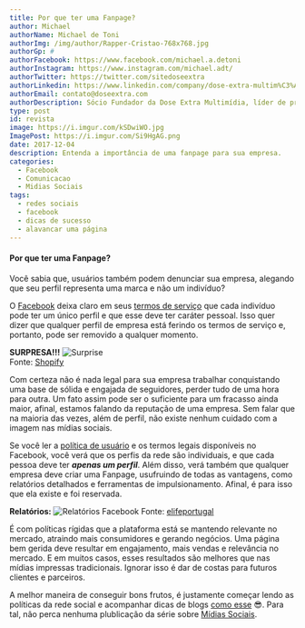 ```yaml
---
title: Por que ter uma Fanpage?
author: Michael
authorName: Michael de Toni
authorImg: /img/author/Rapper-Cristao-768x768.jpg
authorGp: #
authorFacebook: https://www.facebook.com/michael.a.detoni
authorInstagram: https://www.instagram.com/michael.adt/
authorTwitter: https://twitter.com/sitedoseextra
authorLinkedin: https://www.linkedin.com/company/dose-extra-multim%C3%ADdia/
authorEmail: contato@doseextra.com
authorDescription: Sócio Fundador da Dose Extra Multimídia, líder de projetos de mídias sociais, aficionado por Pokémon Stadium e Dragon Ball.
type: post
id: revista
image: https://i.imgur.com/kSDwiWO.jpg
ImagePost: https://i.imgur.com/Si9HgAG.png
date: 2017-12-04
description: Entenda a importância de uma fanpage para sua empresa.
categories:
  - Facebook
  - Comunicacao
  - Midias Sociais
tags:
  - redes sociais
  - facebook
  - dicas de sucesso
  - alavancar uma página
---
```


#### Por que ter uma Fanpage?

Você sabia que, usuários também podem denunciar sua empresa, alegando que seu perfil representa uma marca e não um indivíduo?   

O [Facebook](//facebook.com/doseextra "Facebook") deixa claro em seus [termos de serviço](https://www.facebook.com/help/1735443093393986?helpref=hc_global_nav) que cada indivíduo pode ter um único perfil e que esse deve ter caráter pessoal. Isso quer dizer que qualquer perfil de empresa está ferindo os termos de serviço e, portanto, pode ser removido a qualquer momento.    

**SURPRESA!!!**
![Surprise](https://cdn.shopify.com/s/files/1/0070/7032/files/customer-service.jpg?2307)   
Fonte: [Shopify](https://www.shopify.com/blog/9696870-6-creative-ways-to-surprise-and-delight-your-customers)   

Com certeza não é nada legal para sua empresa trabalhar conquistando uma base de sólida e engajada de seguidores, perder tudo de uma hora para outra. Um fato assim pode ser o suficiente para um fracasso ainda maior, afinal, estamos falando da reputação de uma empresa. Sem falar que na maioria das vezes, além de perfil, não existe nenhum cuidado com a imagem nas mídias sociais.      

Se você ler a [política de usuário](https://www.facebook.com/help/1735443093393986?helpref=hc_global_nav) e os termos legais disponíveis no Facebook, você verá que os perfis da rede são individuais, e que cada pessoa deve ter ***apenas um perfil***. Além disso, verá também que qualquer empresa deve criar uma Fanpage, usufruindo de todas as vantagens, como relatórios detalhados e ferramentas de impulsionamento. Afinal, é para isso que ela existe e foi reservada.    

**Relatórios:**
![Relatórios Facebook](https://www.buzzmonitor.com.br/files/large/9f852fc55e85ec4)
Fonte: [elifeportugal](http://elifeportugal.com/index.php/2017/07/21/8-relatorios-entender-engagement-do-consumidor-no-facebook/)   

É com políticas rígidas que a plataforma está se mantendo relevante no mercado, atraindo mais consumidores e gerando negócios. Uma página bem gerida deve resultar em engajamento, mais vendas e relevância no mercado. E em muitos casos, esses resultados são melhores que nas mídias impressas tradicionais. Ignorar isso é dar de costas para futuros clientes e parceiros.   

A melhor maneira de conseguir bons frutos, é justamente começar lendo as políticas da rede social e acompanhar dicas de blogs [como esse](//blog.doseextra.com) &#128526;&#65039;. Para tal, não perca nenhuma plublicação da série sobre [Mídias Sociais](//blog.doseextra.com/categories/mídias-digitais/).
